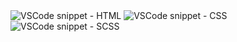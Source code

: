 <img src="https://cdn.discordapp.com/attachments/984717269814882344/984717280816549938/unknown.png" alt="VSCode snippet - HTML">
<img src="https://cdn.discordapp.com/attachments/984717269814882344/984717298898194493/unknown.png" alt="VSCode snippet - CSS">
<img src="https://cdn.discordapp.com/attachments/984717269814882344/984717315172077568/unknown.png" alt="VSCode snippet - SCSS">
